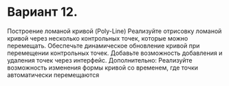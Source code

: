 
# Вариант 12. 
Построение ломаной кривой (Poly-Line)
Реализуйте отрисовку ломаной кривой через несколько контрольных точек, которые можно перемещать.
Обеспечьте динамическое обновление кривой при перемещении контрольных точек.
Добавьте возможность добавления и удаления точек через интерфейс.
Дополнительно: Реализуйте возможность изменения формы кривой со временем, где точки автоматически перемещаются
